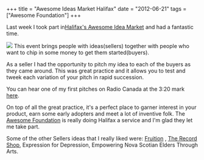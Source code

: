 +++
title = "Awesome Ideas Market Halifax"
date = "2012-06-21"
tags = ["Awesome Foundation"]
+++

Last week I took part in[Halifax's Awesome Idea Market](http\://awesomehalifax.com/finalists) and had a fantastic time.

![](/images/awesome_foundation_ideas_market.png)
This event brings people with ideas(sellers) together with people who want to chip in some money to get them started(buyers).

As a seller I had the opportunity to pitch my idea to each of the buyers as they came around. This was great practice and it allows you to test and tweek each variation of your pitch in rapid succession.

You can hear one of my first pitches on Radio Canada at the 3\:20 mark [here](http\://www.rcinet.ca/english/column/the-link-s-top-stories/16-00_2012-06-14-halifax-s-ideas-market-helps-fund-community-projects/).

On top of all the great practice, it's a perfect place to garner interest in your product, earn some early adopters and meet a lot of inventive folk. The [Awesome Foundation](http\://awesomehalifax.com/) is really doing Halifax a service and I'm glad they let me take part.

Some of the other Sellers ideas that I really liked were\: [Fruition](http\://twitter.com/fruitionHFX) , [The Record Shop](http\://www.thecoast.ca/Shoptalk/archives/2012/06/15/the-record-shop-is-coming-to-the-north-end), Expression for Depression, Empowering Nova Scotian Elders Through Arts.
